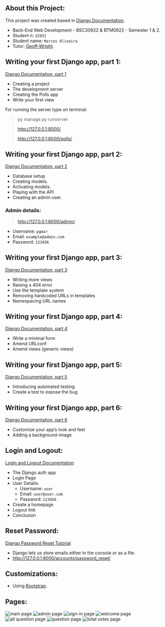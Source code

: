 ## About this Project:
This project was created based in [Django Documentation](https://docs.djangoproject.com/en/4.1/).

- Back-End Web Development - BSC30922 & BTM0922 - Semester 1 & 2.
- Student n: `22931`
- Student name: `Marcos Oliveira`
- Tutor: [Geoff-Wright](https://github.com/Geoff-Wright). 

## Writing your first Django app, part 1:
[Django Documentation, part 1](https://docs.djangoproject.com/en/4.1/intro/tutorial01/)
- Creating a project
- The development server
- Creating the Polls app
- Write your first view

For running the server type on terminal:
> py manage.py runserver

> http://127.0.0.1:8000/

> http://127.0.0.1:8000/polls/

## Writing your first Django app, part 2:
[Django Documentation, part 2](https://docs.djangoproject.com/en/4.1/intro/tutorial02/)
- Database setup
- Creating models.
- Activating models.
- Playing with the API.
- Creating an admin user.
### Admin details:
> http://127.0.0.1:8000/admin/ 
- Username: `pgmar`
- Email: `example@admin.com`
- Password: `123456`

## Writing your first Django app, part 3:
[Django Documentation, part 3](https://docs.djangoproject.com/en/4.1/intro/tutorial03/)
- Writing more views
- Raising a 404 error
- Use the template system
- Removing hardcoded URLs in templates
- Namespacing URL names

## Writing your first Django app, part 4:
[Django Documentation, part 4](https://docs.djangoproject.com/en/4.1/intro/tutorial04/)
- Write a minimal form
- Amend URLconf
- Amend views (generic views)

## Writing your first Django app, part 5:
[Django Documentation, part 5](https://docs.djangoproject.com/en/4.1/intro/tutorial05/)
- Introducing automated testing
- Create a test to expose the bug

## Writing your first Django app, part 6:
[Django Documentation, part 6](https://docs.djangoproject.com/en/4.1/intro/tutorial06/)
- Customize your app’s look and feel
- Adding a background-image


## Login and Logout:
[Login and Logout Documentation](https://learndjango.com/tutorials/django-login-and-logout-tutorial)
- The Django auth app
- Login Page
- User Details:
    - Username: `user`
    - Email: `user@user.com`
    - Password: `123456`
- Create a homepage
- Logout link
- Conclusion

## Reset Password:
[Django Password Reset Tutorial](https://learndjango.com/tutorials/django-password-reset-tutorial)
- Django lets us store emails either in the console or as a file.
- http://127.0.0.1:8000/accounts/password_reset/

## Customizations:
- Using [Bootstrap](https://getbootstrap.com/).

## Pages:
![main page](/polls/static/pages/1.png)
![admin page](/polls/static/pages/2.png)
![sign-in page](/polls/static/pages/3.png)
![welcome page](/polls/static/pages/4.png)
![all question page](/polls/static/pages/5.png)
![question page](/polls/static/pages/6.png)
![total votes page](/polls/static/pages/7.png)